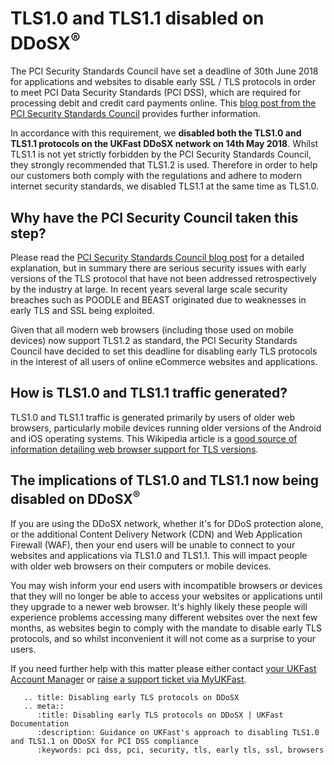 # TLS1.0 and TLS1.1 disabled on DDoSX<sup>®</sup>

The PCI Security Standards Council have set a deadline of 30th June 2018 for applications and websites to disable early SSL / TLS protocols in order to meet PCI Data Security Standards (PCI DSS), which are required for processing debit and credit card payments online.  This [blog post from the PCI Security Standards Council](https://blog.pcisecuritystandards.org/are-you-ready-for-30-june-2018-sayin-goodbye-to-ssl-early-tls) provides further information.

In accordance with this requirement, we **disabled both the TLS1.0 and TLS1.1 protocols on the UKFast DDoSX network on 14th May 2018**.  Whilst TLS1.1 is not yet strictly forbidden by the PCI Security Standards Council, they strongly recommended that TLS1.2 is used.  Therefore in order to help our customers both comply with the regulations and adhere to modern internet security standards, we disabled TLS1.1 at the same time as TLS1.0.

## Why have the PCI Security Council taken this step?

Please read the [PCI Security Standards Council blog post](https://blog.pcisecuritystandards.org/are-you-ready-for-30-june-2018-sayin-goodbye-to-ssl-early-tls) for a detailed explanation, but in summary there are serious security issues with early versions of the TLS protocol that have not been addressed retrospectively by the industry at large.  In recent years several large scale security breaches such as POODLE and BEAST originated due to weaknesses in early TLS and SSL being exploited.

Given that all modern web browsers (including those used on mobile devices) now support TLS1.2 as standard, the PCI Security Standards Council have decided to set this deadline for disabling early TLS protocols in the interest of all users of online eCommerce websites and applications.


## How is TLS1.0 and TLS1.1 traffic generated?

TLS1.0 and TLS1.1 traffic is generated primarily by users of older web browsers, particularly mobile devices running older versions of the Android and iOS operating systems.  This Wikipedia article is a [good source of information detailing web browser support for TLS versions](https://en.wikipedia.org/wiki/Transport_Layer_Security).


## The implications of TLS1.0 and TLS1.1 now being disabled on DDoSX<sup>®</sup>

If you are using the DDoSX network, whether it's for DDoS protection alone, or the additional Content Delivery Network (CDN) and Web Application Firewall (WAF), then your end users will be unable to connect to your websites and applications via TLS1.0 and TLS1.1.  This will impact people with older web browsers on their computers or mobile devices.

You may wish inform your end users with incompatible browsers or devices that they will no longer be able to access your websites or applications until they upgrade to a newer web browser.  It's highly likely these people will experience problems accessing many different websites over the next few months, as websites begin to comply with the mandate to disable early TLS protocols, and so whilst inconvenient it will not come as a surprise to your users.

If you need further help with this matter please either contact [your UKFast Account Manager](https://my.ukfast.co.uk/account/your-account-manager.php) or [raise a support ticket via MyUKFast](https://my.ukfast.co.uk/pss/add.php).

```eval_rst
   .. title: Disabling early TLS protocols on DDoSX
   .. meta::
      :title: Disabling early TLS protocols on DDoSX | UKFast Documentation
      :description: Guidance on UKFast's approach to disabling TLS1.0 and TLS1.1 on DDoSX for PCI DSS compliance
      :keywords: pci dss, pci, security, tls, early tls, ssl, browsers
```
